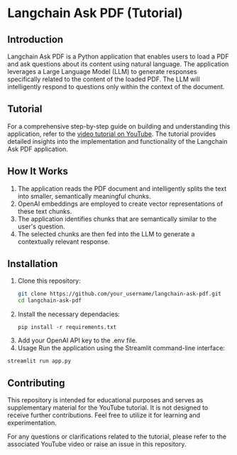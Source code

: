 # Langchain Ask PDF (Tutorial)

## Introduction
Langchain Ask PDF is a Python application that enables users to load a PDF and ask questions about its content using natural language. The application leverages a Large Language Model (LLM) to generate responses specifically related to the content of the loaded PDF. The LLM will intelligently respond to questions only within the context of the document.

## Tutorial
For a comprehensive step-by-step guide on building and understanding this application, refer to the [video tutorial on YouTube](tutorial_link). The tutorial provides detailed insights into the implementation and functionality of the Langchain Ask PDF application.

## How It Works
1. The application reads the PDF document and intelligently splits the text into smaller, semantically meaningful chunks.
2. OpenAI embeddings are employed to create vector representations of these text chunks.
3. The application identifies chunks that are semantically similar to the user's question.
4. The selected chunks are then fed into the LLM to generate a contextually relevant response.

## Installation
1. Clone this repository:
   ```bash
   git clone https://github.com/your_username/langchain-ask-pdf.git
   cd langchain-ask-pdf
   ```
2. Install the necessary dependacies:
   ```
   pip install -r requirements.txt
   ```
3. Add your OpenAI API key to the .env file.
4. Usage
  Run the application using the Streamlit command-line interface:
  ```
  streamlit run app.py
  ```

## Contributing

This repository is intended for educational purposes and serves as supplementary material for the YouTube tutorial. It is not designed to receive further contributions. Feel free to utilize it for learning and experimentation.

For any questions or clarifications related to the tutorial, please refer to the associated YouTube video or raise an issue in this repository.


